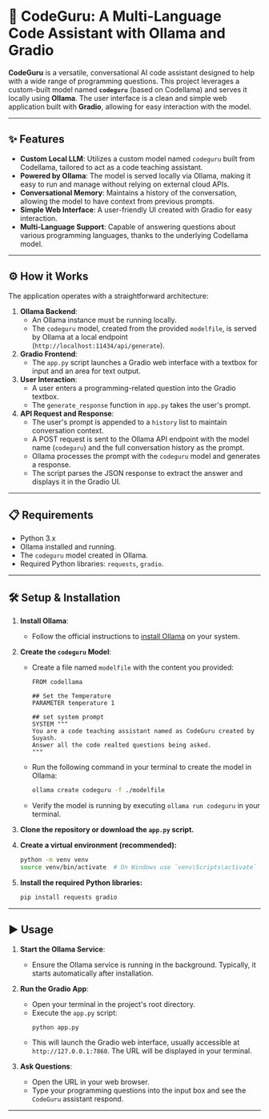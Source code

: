 # 🤖 CodeGuru: A Multi-Language Code Assistant with Ollama and Gradio

**CodeGuru** is a versatile, conversational AI code assistant designed to help with a wide range of programming questions. This project leverages a custom-built model named **`codeguru`** (based on Codellama) and serves it locally using **Ollama**. The user interface is a clean and simple web application built with **Gradio**, allowing for easy interaction with the model.

---
## ✨ Features

* **Custom Local LLM**: Utilizes a custom model named `codeguru` built from Codellama, tailored to act as a code teaching assistant.
* **Powered by Ollama**: The model is served locally via Ollama, making it easy to run and manage without relying on external cloud APIs.
* **Conversational Memory**: Maintains a history of the conversation, allowing the model to have context from previous prompts.
* **Simple Web Interface**: A user-friendly UI created with Gradio for easy interaction.
* **Multi-Language Support**: Capable of answering questions about various programming languages, thanks to the underlying Codellama model.

---
## ⚙️ How it Works

The application operates with a straightforward architecture:

1.  **Ollama Backend**:
    * An Ollama instance must be running locally.
    * The `codeguru` model, created from the provided `modelfile`, is served by Ollama at a local endpoint (`http://localhost:11434/api/generate`).
2.  **Gradio Frontend**:
    * The `app.py` script launches a Gradio web interface with a textbox for input and an area for text output.
3.  **User Interaction**:
    * A user enters a programming-related question into the Gradio textbox.
    * The `generate_response` function in `app.py` takes the user's prompt.
4.  **API Request and Response**:
    * The user's prompt is appended to a `history` list to maintain conversation context.
    * A POST request is sent to the Ollama API endpoint with the model name (`codeguru`) and the full conversation history as the prompt.
    * Ollama processes the prompt with the `codeguru` model and generates a response.
    * The script parses the JSON response to extract the answer and displays it in the Gradio UI.

---
## 📋 Requirements

* Python 3.x
* Ollama installed and running.
* The `codeguru` model created in Ollama.
* Required Python libraries: `requests`, `gradio`.

---
## 🛠️ Setup & Installation

1.  **Install Ollama**:
    * Follow the official instructions to [install Ollama](https://ollama.com/) on your system.

2.  **Create the `codeguru` Model**:
    * Create a file named `modelfile` with the content you provided:
        ```modelfile
        FROM codellama

        ## Set the Temperature
        PARAMETER temperature 1

        ## set system prompt
        SYSTEM """
        You are a code teaching assistant named as CodeGuru created by Suyash.
        Answer all the code realted questions being asked.
        """
        ```
    * Run the following command in your terminal to create the model in Ollama:
        ```bash
        ollama create codeguru -f ./modelfile
        ```
    * Verify the model is running by executing `ollama run codeguru` in your terminal.

3.  **Clone the repository or download the `app.py` script.**

4.  **Create a virtual environment (recommended):**
    ```bash
    python -m venv venv
    source venv/bin/activate  # On Windows use `venv\Scripts\activate`
    ```

5.  **Install the required Python libraries:**
    ```bash
    pip install requests gradio
    ```

---
## ▶️ Usage

1.  **Start the Ollama Service**:
    * Ensure the Ollama service is running in the background. Typically, it starts automatically after installation.

2.  **Run the Gradio App**:
    * Open your terminal in the project's root directory.
    * Execute the `app.py` script:
        ```bash
        python app.py
        ```
    * This will launch the Gradio web interface, usually accessible at `http://127.0.0.1:7860`. The URL will be displayed in your terminal.

3.  **Ask Questions**:
    * Open the URL in your web browser.
    * Type your programming questions into the input box and see the `CodeGuru` assistant respond.

---